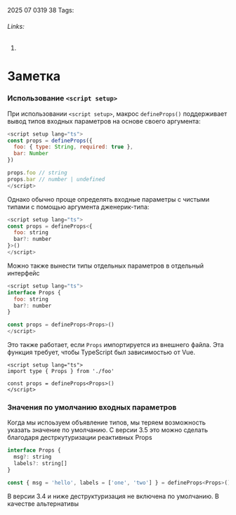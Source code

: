 2025 07 0319 38
Tags: 
###### Links: 
1) 
# Заметка
### Использование `<script setup>`[​](https://ru.vuejs.org/guide/typescript/composition-api.html#using-script-setup)

При использовании `<script setup>`, макрос `defineProps()` поддерживает вывод типов входных параметров на основе своего аргумента:
```js
<script setup lang="ts">
const props = defineProps({
  foo: { type: String, required: true },
  bar: Number
})

props.foo // string
props.bar // number | undefined
</script>
```
Однако обычно проще определять входные параметры с чистыми типами с помощью аргумента дженерик-типа:
```js
<script setup lang="ts">
const props = defineProps<{
  foo: string
  bar?: number
}>()
</script>
```
Можно также вынести типы отдельных параметров в отдельный интерфейс
```js
<script setup lang="ts">
interface Props {
  foo: string
  bar?: number
}

const props = defineProps<Props>()
</script>
```
Это также работает, если `Props` импортируется из внешнего файла. Эта функция требует, чтобы TypeScript был зависимостью от Vue.


```vue
<script setup lang="ts">
import type { Props } from './foo'

const props = defineProps<Props>()
</script>
```
### Значения по умолчанию входных параметров
Когда мы испоьзуем объявление типов, мы теряем возможность указать значение по умолчанию. С версии 3.5 это можно сделать благодаря дестркутуризации реактивных Props

```js
interface Props {
  msg?: string
  labels?: string[]
}

const { msg = 'hello', labels = ['one', 'two'] } = defineProps<Props>()
```
В версии 3.4 и ниже деструктуризация не включена по умолчанию. В качестве альтернативы 